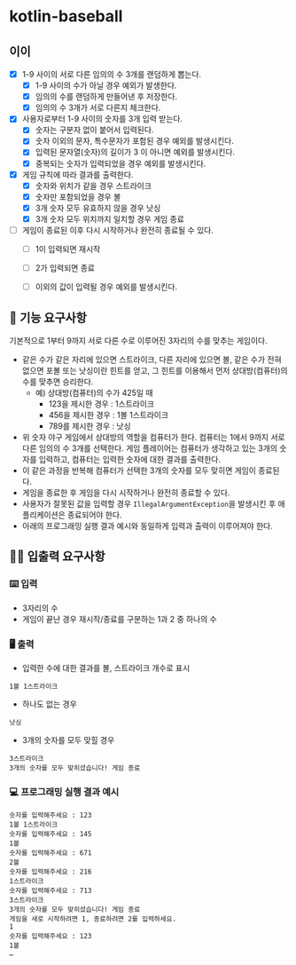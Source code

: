 # kotlin-baseball

## 이이
- [x] 1-9 사이의 서로 다른 임의의 수 3개를 랜덤하게 뽑는다.
  - [x] 1-9 사이의 수가 아닐 경우 예외가 발생한다. 
  - [x] 임의의 수를 랜덤하게 만들어낸 후 저장한다.
  - [x] 임의의 수 3개가 서로 다른지 체크한다.
- [x] 사용자로부터 1-9 사이의 숫자를 3개 입력 받는다.
  - [x] 숫자는 구분자 없이 붙어서 입력된다.
  - [x] 숫자 이외의 문자, 특수문자가 포함된 경우 예외를 발생시킨다.
  - [x] 입력된 문자열(숫자)의 길이가 3 이 아니면 예외를 발생시킨다.
  - [x] 중복되는 숫자가 입력되었을 경우 예외를 발생시킨다.
- [x] 게임 규칙에 따라 결과를 출력한다.
  - [x] 숫자와 위치가 같을 경우 스트라이크
  - [x] 숫자만 포함되었을 경우 볼
  - [x] 3개 숫자 모두 유효하지 않을 경우 낫싱
  - [x] 3개 숫자 모두 위치까지 일치할 경우 게임 종료
- [ ] 게임이 종료된 이후 다시 시작하거나 완전히 종료될 수 있다.
  - [ ] 1이 입력되면 재시작
  - [ ] 2가 입력되면 종료
  - [ ] 이외의 값이 입력될 경우 예외를 발생시킨다.


## 🚀 기능 요구사항

기본적으로 1부터 9까지 서로 다른 수로 이루어진 3자리의 수를 맞추는 게임이다.

- 같은 수가 같은 자리에 있으면 스트라이크, 다른 자리에 있으면 볼, 같은 수가 전혀 없으면 포볼 또는 낫싱이란 힌트를 얻고, 그 힌트를 이용해서 먼저 상대방(컴퓨터)의 수를 맞추면 승리한다.
    - 예) 상대방(컴퓨터)의 수가 425일 때
        - 123을 제시한 경우 : 1스트라이크
        - 456을 제시한 경우 : 1볼 1스트라이크
        - 789를 제시한 경우 : 낫싱
- 위 숫자 야구 게임에서 상대방의 역할을 컴퓨터가 한다. 컴퓨터는 1에서 9까지 서로 다른 임의의 수 3개를 선택한다. 게임 플레이어는 컴퓨터가 생각하고 있는 3개의 숫자를 입력하고, 컴퓨터는 입력한 숫자에 대한 결과를 출력한다.
- 이 같은 과정을 반복해 컴퓨터가 선택한 3개의 숫자를 모두 맞히면 게임이 종료된다.
- 게임을 종료한 후 게임을 다시 시작하거나 완전히 종료할 수 있다.
- 사용자가 잘못된 값을 입력할 경우 `IllegalArgumentException`을 발생시킨 후 애플리케이션은 종료되어야 한다.
- 아래의 프로그래밍 실행 결과 예시와 동일하게 입력과 출력이 이루어져야 한다.


## ✍🏻 입출력 요구사항

### ⌨️ 입력

- 3자리의 수
- 게임이 끝난 경우 재시작/종료를 구분하는 1과 2 중 하나의 수

### 🖥 출력

- 입력한 수에 대한 결과를 볼, 스트라이크 개수로 표시

```
1볼 1스트라이크
```

- 하나도 없는 경우

```
낫싱
```

- 3개의 숫자를 모두 맞힐 경우

```
3스트라이크
3개의 숫자를 모두 맞히셨습니다! 게임 종료
```

### 💻 프로그래밍 실행 결과 예시

```
숫자를 입력해주세요 : 123
1볼 1스트라이크
숫자를 입력해주세요 : 145
1볼 
숫자를 입력해주세요 : 671
2볼 
숫자를 입력해주세요 : 216
1스트라이크 
숫자를 입력해주세요 : 713
3스트라이크 
3개의 숫자를 모두 맞히셨습니다! 게임 종료
게임을 새로 시작하려면 1, 종료하려면 2를 입력하세요.
1
숫자를 입력해주세요 : 123
1볼
… 
```
